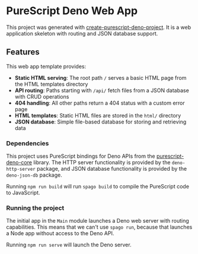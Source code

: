 # PureScript Deno Web App

This project was generated with [create-purescript-deno-project](https://jsr.io/@colinlogue/create-purescript-deno-project). It is a web application skeleton with routing and JSON database support.

## Features

This web app template provides:

- **Static HTML serving**: The root path `/` serves a basic HTML page from the HTML templates directory
- **API routing**: Paths starting with `/api/` fetch files from a JSON database with CRUD operations
- **404 handling**: All other paths return a 404 status with a custom error page
- **HTML templates**: Static HTML files are stored in the `html/` directory
- **JSON database**: Simple file-based database for storing and retrieving data

### Dependencies

This project uses PureScript bindings for Deno APIs from the [purescript-deno-core](https://github.com/colinlogue/purescript-deno-core) library. The HTTP server functionality is provided by the `deno-http-server` package, and JSON database functionality is provided by the `deno-json-db` package.

Running `npm run build` will run `spago build` to compile the PureScript code to JavaScript.

### Running the project

The initial app in the `Main` module launches a Deno web server with routing capabilities. This means that we can't use `spago run`, because that launches a Node app without access to the Deno API.

Running `npm run serve` will launch the Deno server.